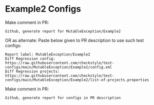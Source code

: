 # Example2 Configs
Make comment in PR:
```
Github, generate report for MutableException/Example2
```
OR as alternate:
Paste below given to PR description to use such test configs:
```
Report label: MutableException/Example2
Diff Regression config: https://raw.githubusercontent.com/checkstyle/test-configs/main/MutableException/Example2/config.xml
Diff Regression projects: https://raw.githubusercontent.com/checkstyle/test-configs/main/MutableException/Example2/list-of-projects.properties
```
Make comment in PR:
```
Github, generate report for configs in PR description
```
